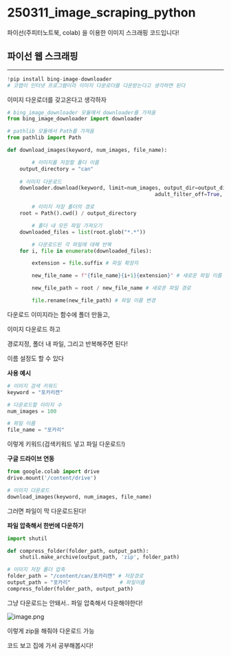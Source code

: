 # 250311_image_scraping_python
파이선(주피터노트북, colab) 을 이용한 이미지 스크래핑 코드입니다!

## 파이선 웹 스크래핑

---

```python
!pip install bing-image-downloader
# 코랩이 인터넷 프로그램이라 이미지 다운로더를 다운받는다고 생각하면 된다
```

이미지 다운로더를 갖고온다고 생각하자

```python
# bing_image_downloader 모듈에서 downloader를 가져옴
from bing_image_downloader import downloader 

# pathlib 모듈에서 Path를 가져옴
from pathlib import Path 

def download_images(keyword, num_images, file_name):

		# 이미지를 저장할 폴더 이름
    output_directory = "can" 
    
    # 이미지 다운로드
    downloader.download(keyword, limit=num_images, output_dir=output_directory, 
											    adult_filter_off=True, force_replace=False, timeout=60)

		# 이미지 저장 폴더의 경로
    root = Path().cwd() / output_directory 

		# 폴더 내 모든 파일 가져오기
    downloaded_files = list(root.glob("*.*")) 

		# 다운로드된 각 파일에 대해 반복
    for i, file in enumerate(downloaded_files): 

        extension = file.suffix # 파일 확장자

        new_file_name = f"{file_name}{i+1}{extension}" # 새로운 파일 이름

        new_file_path = root / new_file_name # 새로운 파일 경로

        file.rename(new_file_path) # 파일 이름 변경

```

다운로드 이미지라는 함수에 폴더 만들고,

이미지 다운로드 하고

경로지정, 폴더 내 파일, 그리고 반복해주면 된다!

이름 설정도 할 수 있다

**사용 예시**

```python
# 이미지 검색 키워드
keyword = "포카리캔" 

# 다운로드할 이미지 수
num_images = 100 

# 파일 이름
file_name = "포카리" 
```

이렇게 키워드(검색키워드 넣고 파일 다운로드!)

**구글 드라이브 연동**

```python
from google.colab import drive
drive.mount('/content/drive') 

# 이미지 다운로드
download_images(keyword, num_images, file_name) 
```

그러면 파일이 막 다운로드된다!

**파일 압축해서 한번에 다운하기**

```python
import shutil

def compress_folder(folder_path, output_path):
    shutil.make_archive(output_path, 'zip', folder_path)

# 이미지 저장 폴더 압축
folder_path = "/content/can/포카리캔" # 저장경로
output_path = "포카리"                # 파일이름
compress_folder(folder_path, output_path)
```

그냥 다운로드는 안돼서.. 파일 압축해서 다운해야한다!

![image.png](attachment:da0b464d-b643-4c52-a52c-83025fea2c9d:image.png)

이렇게 zip을 해줘야 다운로드 가능

코드 보고 집에 가서 공부해봅시다!
